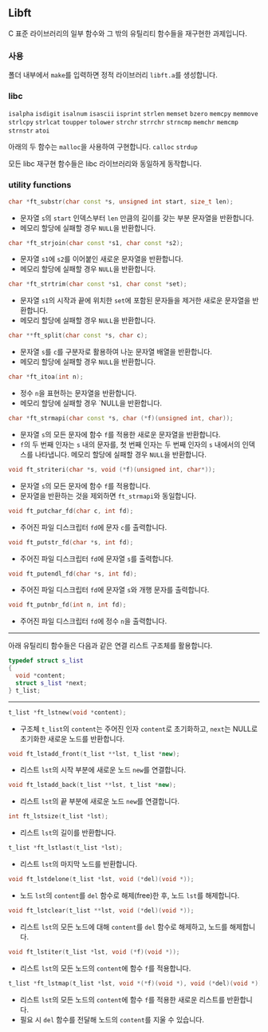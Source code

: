 ## Libft
C 표준 라이브러리의 일부 함수와 그 밖의 유틸리티 함수들을 재구현한 과제입니다.    

### 사용

폴더 내부에서 `make`를 입력하면 정적 라이브러리 `libft.a`를 생성합니다.

### libc
`isalpha` `isdigit` `isalnum` `isascii` `isprint` `strlen` `memset` `bzero` `memcpy` `memmove` `strlcpy` `strlcat` `toupper` `tolower` `strchr` `strrchr` `strncmp` `memchr` `memcmp` `strnstr` `atoi`

아래의 두 함수는 `malloc`을 사용하여 구현합니다.
`calloc` `strdup`

모든 libc 재구현 함수들은 libc 라이브러리와 동일하게 동작합니다.

### utility functions

```c++
char *ft_substr(char const *s, unsigned int start, size_t len);
```
- 문자열 `s`의 `start` 인덱스부터 `len` 만큼의 길이를 갖는 부분 문자열을 반환합니다.
- 메모리 할당에 실패할 경우 `NULL`을 반환합니다.

```c++
char *ft_strjoin(char const *s1, char const *s2);
```
- 문자열 `s1`에 `s2`를 이어붙인 새로운 문자열을 반환합니다.
- 메모리 할당에 실패할 경우 `NULL`을 반환합니다.

```c++
char *ft_strtrim(char const *s1, char const *set);
```
- 문자열 `s1`의 시작과 끝에 위치한 `set`에 포함된 문자들을 제거한 새로운 문자열을 반환합니다.
- 메모리 할당에 실패할 경우 `NULL`을 반환합니다.

```c++
char **ft_split(char const *s, char c);
```
- 문자열 `s`를 `c`를 구분자로 활용하여 나눈 문자열 배열을 반환합니다.
- 메모리 할당에 실패할 경우 `NULL`을 반환합니다.

```c++
char *ft_itoa(int n);
```
- 정수 `n`을 표현하는 문자열을 반환합니다.
- 메모리 할당에 실패할 경우 `NULL을 반환합니다.

```c++
char *ft_strmapi(char const *s, char (*f)(unsigned int, char));
```
- 문자열 `s`의 모든 문자에 함수 `f`를 적용한 새로운 문자열을 반환합니다.
- `f`의 두 번째 인자는 `s` 내의 문자를, 첫 번째 인자는 두 번째 인자의 `s` 내에서의 인덱스를 나타냅니다.
  메모리 할당에 실패할 경우 `NULL`을 반환합니다.

```c++
void ft_striteri(char *s, void (*f)(unsigned int, char*));
```
- 문자열 `s`의 모든 문자에 함수 `f`를 적용합니다.
- 문자열을 반환하는 것을 제외하면 `ft_strmapi`와 동일합니다.

```c++
void ft_putchar_fd(char c, int fd);
```
- 주어진 파일 디스크립터 `fd`에 문자 `c`를 출력합니다.

```c++
void ft_putstr_fd(char *s, int fd);
```
- 주어진 파일 디스크립터 `fd`에 문자열 `s`를 출력합니다.

```c++
void ft_putendl_fd(char *s, int fd);
```
- 주어진 파일 디스크립터 `fd`에 문자열 `s`와 개행 문자를 출력합니다.

```c++
void ft_putnbr_fd(int n, int fd);
```
- 주어진 파일 디스크립터 `fd`에 정수 `n`을 출력합니다.
---
아래 유틸리티 함수들은 다음과 같은 연결 리스트 구조체를 활용합니다.

```C++
typedef struct s_list
{
  void *content;
  struct s_list *next;
} t_list;
```
---

```c++
t_list *ft_lstnew(void *content);
```
- 구조체 `t_list`의 `content`는 주어진 인자 `content`로 초기화하고, `next`는 NULL로 초기화한 새로운 노드를 반환합니다.

```c++
void ft_lstadd_front(t_list **lst, t_list *new);
```
- 리스트 `lst`의 시작 부분에 새로운 노드 `new`를 연결합니다.

```c++
void ft_lstadd_back(t_list **lst, t_list *new);
```
- 리스트 `lst`의 끝 부분에 새로운 노드 `new`를 연결합니다. 

```c++
int ft_lstsize(t_list *lst);
```
- 리스트 `lst`의 길이를 반환합니다.

```c++
t_list *ft_lstlast(t_list *lst);
```
- 리스트 `lst`의 마지막 노드를 반환합니다.

```c++
void ft_lstdelone(t_list *lst, void (*del)(void *));
```
- 노드 `lst`의 `content`를 `del` 함수로 해제(free)한 후, 노드 `lst`를 해제합니다.

```c++
void ft_lstclear(t_list **lst, void (*del)(void *));
```
- 리스트 `lst`의 모든 노드에 대해 `content`를 `del` 함수로 해제하고, 노드를 해제합니다.

```c++
void ft_lstiter(t_list *lst, void (*f)(void *));
```
- 리스트 `lst`의 모든 노드의 `content`에 함수 `f`를 적용합니다.

```c++
t_list *ft_lstmap(t_list *lst, void *(*f)(void *), void (*del)(void *));
```
- 리스트 `lst`의 모든 노드의 `content`에 함수 `f`를 적용한 새로운 리스트를 반환합니다.
- 필요 시 `del` 함수를 전달해 노드의 `content`를 지울 수 있습니다.
